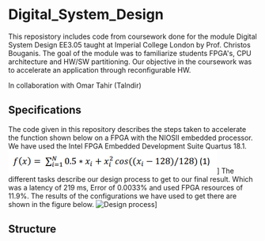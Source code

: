 # Digital_System_Design
This reposistory includes code from coursework done for the module Digital System Design EE3.05 taught at Imperial College London by Prof. Christos Bouganis. The goal of the module was to familiarize students FPGA's, CPU architecture and HW/SW partitioning. Our objective in the coursework was to accelerate an application through reconfigurable HW.

In collaboration with Omar Tahir (Talndir)

## Specifications

The code given in this repository describes the steps taken to accelerate the function shown below on a FPGA with the NIOSII embedded processor. We have used the Intel FPGA Embedded Development Suite Quartus 18.1.
![Evaluated function](Figures/DSD_formula.png)]
The different tasks describe our design process to get to our final result. Which was a latency of 219 ms, Error of 0.0033% and used FPGA resources of 11.9%. The results of the configurations we have used to get there are shown in the figure below.
![Design process](Figures/Results-DSD3)]

## Structure 
